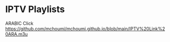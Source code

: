 # IPTV Playlists
ARABIC
Click https://github.com/mchoumi/mchoumi.github.io/blob/main/IPTV%20Link%20ARA.m3u
